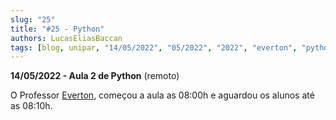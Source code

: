 ```yaml
---
slug: "25"
title: "#25 - Python"
authors: LucasEliasBaccan
tags: [blog, unipar, "14/05/2022", "05/2022", "2022", "everton", "python", "remoto"]
---
```


**14/05/2022 - Aula 2 de Python** (remoto)

O Professor [Everton](/professores/everton), começou a aula as 08:00h e aguardou os alunos até as 08:10h. 